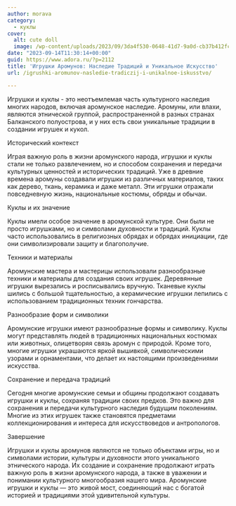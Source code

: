 ```yaml
---
author: morava
category:
  - куклы
cover:
  alt: cute doll
  image: /wp-content/uploads/2023/09/3da4f530-0648-41d7-9a0d-cb37b412fc03.png
date: "2023-09-14T11:30:14+00:00"
guid: https://www.adora.ru/?p=2112
title: 'Игрушки Аромунов: Наследие Традиций и Уникальное Искусство'
url: /igrushki-aromunov-nasledie-tradiczij-i-unikalnoe-iskusstvo/

---
```

Игрушки и куклы \- это неотъемлемая часть культурного наследия многих народов, включая аромунское наследие. Аромуны, или влахи, являются этнической группой, распространенной в разных странах Балканского полуострова, и у них есть свои уникальные традиции в создании игрушек и кукол.

Исторический контекст

Играя важную роль в жизни аромунского народа, игрушки и куклы стали не только развлечением, но и способом сохранения и передачи культурных ценностей и исторических традиций. Уже в древние времена аромуны создавали игрушки из различных материалов, таких как дерево, ткань, керамика и даже металл. Эти игрушки отражали повседневную жизнь, национальные костюмы, обряды и обычаи.

Куклы и их значение

Куклы имели особое значение в аромунской культуре. Они были не просто игрушками, но и символами духовности и традиций. Куклы часто использовались в религиозных обрядах и обрядах инициации, где они символизировали защиту и благополучие.

Техники и материалы

Аромунские мастера и мастерицы использовали разнообразные техники и материалы для создания своих игрушек. Деревянные игрушки вырезались и росписывались вручную. Тканевые куклы шились с большой тщательностью, а керамические игрушки лепились с использованием традиционных техник гончарства.

Разнообразие форм и символики

Аромунские игрушки имеют разнообразные формы и символику. Куклы могут представлять людей в традиционных национальных костюмах или животных, олицетворяя связь аромун с природой. Кроме того, многие игрушки украшаются яркой вышивкой, символическими узорами и орнаментами, что делает их настоящими произведениями искусства.

Сохранение и передача традиций

Сегодня многие аромунские семьи и общины продолжают создавать игрушки и куклы, сохраняя традиции своих предков. Это важно для сохранения и передачи культурного наследия будущим поколениям. Многие из этих игрушек также становятся предметами коллекционирования и интереса для искусствоведов и антропологов.

Завершение

Игрушки и куклы аромунов являются не только объектами игры, но и символами истории, культуры и духовности этого уникального этнического народа. Их создание и сохранение продолжают играть важную роль в жизни аромунского народа, а также в уважении и понимании культурного многообразия нашего мира. Аромунские игрушки и куклы — это живой мост, соединяющий нас с богатой историей и традициями этой удивительной культуры.
